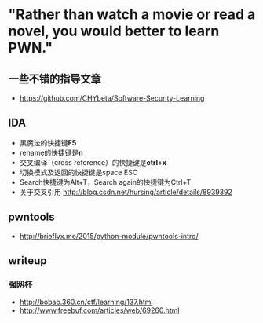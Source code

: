 # "Rather than watch a movie or read a novel, you would better to learn PWN."
## 一些不错的指导文章
- https://github.com/CHYbeta/Software-Security-Learning

## IDA
- 黑魔法的快捷键**F5**
- rename的快捷键是**n**
- 交叉编译（cross reference）的快捷键是**ctrl+x**
- 切换模式及返回的快捷键是space ESC
- Search快捷键为Alt+T，Search again的快捷键为Ctrl+T
- 关于交叉引用 http://blog.csdn.net/hursing/article/details/8939392

## pwntools
- http://brieflyx.me/2015/python-module/pwntools-intro/

## writeup
### 强网杯
- http://bobao.360.cn/ctf/learning/137.html
- http://www.freebuf.com/articles/web/69260.html
